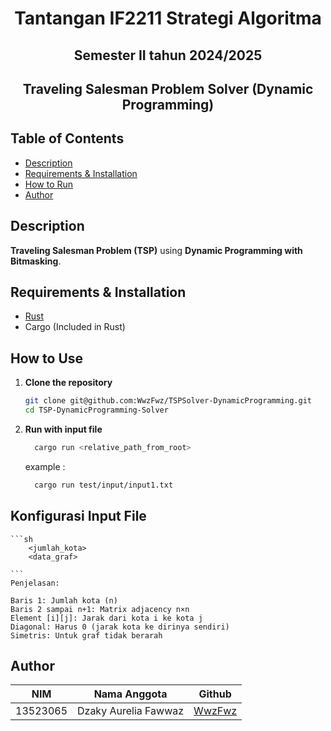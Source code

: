 <h1 align="center">Tantangan IF2211 Strategi Algoritma</h1>
<h2 align="center">Semester II tahun 2024/2025</h2>
<h2 align="center">Traveling Salesman Problem Solver (Dynamic Programming)</h2>

## Table of Contents

- [Description](#description)
- [Requirements & Installation](#requirements--installation)
- [How to Run](#how-to-run)
- [Author](#author)

## Description

 **Traveling Salesman Problem (TSP)** using **Dynamic Programming with Bitmasking**. 

## Requirements & Installation

- [Rust](https://www.rust-lang.org/tools/install)
- Cargo (Included in Rust)

## How to Use

1. **Clone the repository**

   ```sh
   git clone git@github.com:WwzFwz/TSPSolver-DynamicProgramming.git
   cd TSP-DynamicProgramming-Solver
   ```
1. **Run with input file**
   ```sh
     cargo run <relative_path_from_root>
   ```
   example :

   ```sh
     cargo run test/input/input1.txt
   ```
## Konfigurasi Input File
    ```sh
        <jumlah_kota>
        <data_graf>

    ```
    Penjelasan:

    Baris 1: Jumlah kota (n)
    Baris 2 sampai n+1: Matrix adjacency n×n
    Element [i][j]: Jarak dari kota i ke kota j
    Diagonal: Harus 0 (jarak kota ke dirinya sendiri)
    Simetris: Untuk graf tidak berarah

## Author

| **NIM**  | **Nama Anggota**       | **Github**                            |
| -------- | ---------------------- | ------------------------------------- |
| 13523065 | Dzaky Aurelia Fawwaz   | [WwzFwz](https://github.com/WwzFwz) |